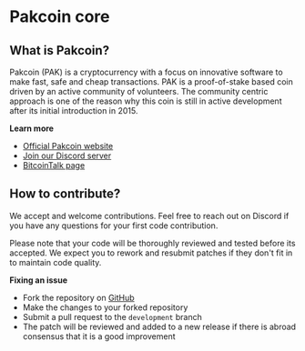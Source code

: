 # Pakcoin core

## What is Pakcoin?
Pakcoin (PAK) is a cryptocurrency with a focus on innovative software to make fast, safe and cheap transactions. PAK is a proof-of-stake based coin driven by an active community of volunteers. The community centric approach is one of the reason why this coin is still in active development after its initial introduction in 2015.

**Learn more**
* [Official Pakcoin website](https://www.pakcoin.io/)
* [Join our Discord server](http://discord.gg/s2nFN8z)
* [BitcoinTalk page](https://bitcointalk.org/index.php?topic=1096893)

## How to contribute?
We accept and welcome contributions. Feel free to reach out on Discord if you have any questions for your first code contribution.

Please note that your code will be thoroughly reviewed and tested before its accepted. We expect you to rework and resubmit patches if they don't fit in to maintain code quality.

**Fixing an issue**
* Fork the repository on [GitHub](https://github.com/Pakcoin-org/pakcoin)
* Make the changes to your forked repository
* Submit a pull request to the `development` branch
* The patch will be reviewed and added to a new release if there is abroad consensus that it is a good improvement
